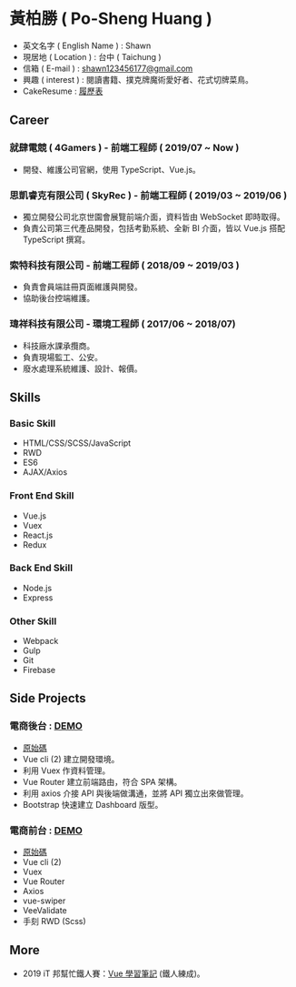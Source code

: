 # 黃柏勝 ( Po-Sheng Huang )
* 英文名字 ( English Name ) : Shawn
* 現居地 ( Location ) : 台中 ( Taichung )
* 信箱 ( E-mail ) : shawn123456177@gmail.com
* 興趣 ( interest ) : 閱讀書籍、撲克牌魔術愛好者、花式切牌菜鳥。
* CakeResume : [履歷表](https://www.cakeresume.com/shawn123456177)

## Career

### 就肆電競 ( 4Gamers ) - 前端工程師 ( 2019/07 ~ Now )

* 開發、維護公司官網，使用 TypeScript、Vue.js。

### 思凱睿克有限公司 ( SkyRec ) - 前端工程師 ( 2019/03 ~ 2019/06 )

* 獨立開發公司北京世園會展覽前端介面，資料皆由 WebSocket 即時取得。
* 負責公司第三代產品開發，包括考勤系統、全新 BI 介面，皆以 Vue.js 搭配 TypeScript 撰寫。

### 索特科技有限公司 - 前端工程師 ( 2018/09 ~ 2019/03 )

* 負責會員端註冊頁面維護與開發。
* 協助後台控端維護。

### 瑋祥科技有限公司 - 環境工程師 ( 2017/06 ~ 2018/07)

* 科技廠水課承攬商。
* 負責現場監工、公安。
* 廢水處理系統維護、設計、報價。

## Skills

### Basic Skill

* HTML/CSS/SCSS/JavaScript
* RWD
* ES6
* AJAX/Axios

### Front End Skill

* Vue.js
* Vuex
* React.js
* Redux

### Back End Skill

* Node.js
* Express

### Other Skill

* Webpack
* Gulp
* Git
* Firebase

## Side Projects

### 電商後台 : [DEMO](https://shawnhuang0321.github.io/vue-shopping/#/)

* [原始碼](https://github.com/shawnhuang0321/vue-shopping)
* Vue cli (2) 建立開發環境。
* 利用 Vuex 作資料管理。
* Vue Router 建立前端路由，符合 SPA 架構。
* 利用 axios 介接 API 與後端做溝通，並將 API 獨立出來做管理。
* Bootstrap 快速建立 Dashboard 版型。

### 電商前台 : [DEMO](https://shawnhuang0321.github.io/playing-card-shopping/#/)

* [原始碼](https://github.com/shawnhuang0321/playing-card-shopping)
* Vue cli (2)
* Vuex
* Vue Router
* Axios
* vue-swiper
* VeeValidate
* 手刻 RWD (Scss)

## More

* 2019 iT 邦幫忙鐵人賽：[Vue 學習筆記](https://ithelp.ithome.com.tw/users/20111589/ironman/1632) (鐵人練成)。
